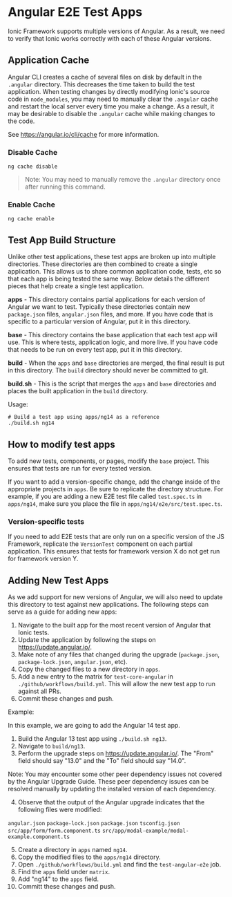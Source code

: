 # Angular E2E Test Apps

Ionic Framework supports multiple versions of Angular. As a result, we need to verify that Ionic works correctly with each of these Angular versions.

## Application Cache

Angular CLI creates a cache of several files on disk by default in the `.angular` directory. This decreases the time taken to build the test application. When testing changes by directly modifying Ionic's source code in `node_modules`, you may need to manually clear the `.angular` cache and restart the local server every time you make a change. As a result, it may be desirable to disable the `.angular` cache while making changes to the code.

See https://angular.io/cli/cache for more information.

### Disable Cache

```
ng cache disable
```

> Note: You may need to manually remove the `.angular` directory once after running this command.

### Enable Cache

```
ng cache enable
```

## Test App Build Structure

Unlike other test applications, these test apps are broken up into multiple directories. These directories are then combined to create a single application. This allows us to share common application code, tests, etc so that each app is being tested the same way. Below details the different pieces that help create a single test application.

**apps** - This directory contains partial applications for each version of Angular we want to test. Typically these directories contain new `package.json` files, `angular.json` files, and more. If you have code that is specific to a particular version of Angular, put it in this directory.

**base** - This directory contains the base application that each test app will use. This is where tests, application logic, and more live. If you have code that needs to be run on every test app, put it in this directory.

**build** - When the `apps` and `base` directories are merged, the final result is put in this directory. The `build` directory should never be committed to git.

**build.sh** - This is the script that merges the `apps` and `base` directories and places the built application in the `build` directory.

Usage:

```shell
# Build a test app using apps/ng14 as a reference
./build.sh ng14
```

## How to modify test apps

To add new tests, components, or pages, modify the `base` project. This ensures that tests are run for every tested version.

If you want to add a version-specific change, add the change inside of the appropriate projects in `apps`. Be sure to replicate the directory structure. For example, if you are adding a new E2E test file called `test.spec.ts` in `apps/ng14`, make sure you place the file in `apps/ng14/e2e/src/test.spec.ts`.

### Version-specific tests

If you need to add E2E tests that are only run on a specific version of the JS Framework, replicate the `VersionTest` component on each partial application. This ensures that tests for framework version X do not get run for framework version Y.

## Adding New Test Apps

As we add support for new versions of Angular, we will also need to update this directory to test against new applications. The following steps can serve as a guide for adding new apps:

1. Navigate to the built app for the most recent version of Angular that Ionic tests.
2. Update the application by following the steps on https://update.angular.io/.
3. Make note of any files that changed during the upgrade (`package.json`, `package-lock.json`, `angular.json`, etc).
4. Copy the changed files to a new directory in `apps`.
5. Add a new entry to the matrix for `test-core-angular` in `./github/workflows/build.yml`. This will allow the new test app to run against all PRs.
6. Commit these changes and push.

Example:

In this example, we are going to add the Angular 14 test app.

1. Build the Angular 13 test app using `./build.sh ng13`.
2. Navigate to `build/ng13`.
3. Perform the upgrade steps on https://update.angular.io/. The "From" field should say "13.0" and the "To" field should say "14.0".

Note: You may encounter some other peer dependency issues not covered by the Angular Upgrade Guide. These peer dependency issues can be resolved manually by updating the installed version of each dependency.

4. Observe that the output of the Angular upgrade indicates that the following files were modified:

`angular.json`
`package-lock.json`
`package.json`
`tsconfig.json`
`src/app/form/form.component.ts`
`src/app/modal-example/modal-example.component.ts`

5. Create a directory in `apps` named `ng14`.
6. Copy the modified files to the `apps/ng14` directory.
7. Open `./github/workflows/build.yml` and find the `test-angular-e2e` job.
8. Find the `apps` field under `matrix`.
9. Add "ng14" to the `apps` field.
10. Committ these changes and push.